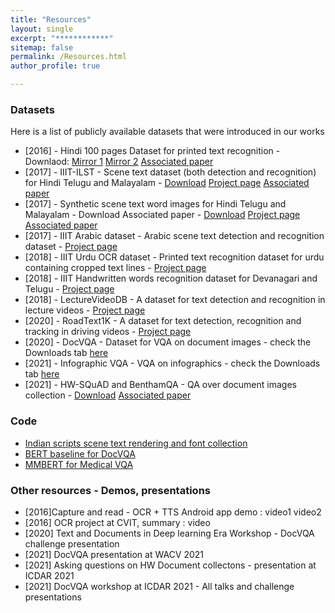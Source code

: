 ```yaml
---
title: "Resources"
layout: single
excerpt: "************"
sitemap: false
permalink: /Resources.html
author_profile: true

---
```




### Datasets

Here is a list of publicly available datasets that were introduced in  our works

- [2016] - Hindi 100 pages Dataset for printed text recognition - Downlaod: [Mirror 1][1] [Mirror 2][2]  [Associated paper][3]
- [2017] - IIIT-ILST - Scene text dataset (both detection and recognition) for Hindi Telugu and Malayalam - [Download][4] [Project page][5] [Associated paper][6]  
- [2017] - Synthetic scene text word images for Hindi Telugu and Malayalam - Download  Associated paper - [Download][7]  [Project page][5] [Associated paper][6]
- [2017] -  IIIT  Arabic dataset - Arabic scene text detection and recognition dataset - [Project page][8]
- [2018] - IIIT Urdu OCR dataset - Printed text recognition dataset for urdu containing cropped text lines - [Project page][9]
- [2018] - IIIT Handwritten words recognition dataset for Devanagari and Telugu - [Project page][10]
- [2018] - LectureVideoDB - A dataset for text detection and recognition in lecture videos -  [Project page][11]
- [2020] - RoadText1K - A dataset for text detection, recognition and tracking in driving videos - [Project page][12]
- [2020] - DocVQA - Dataset for VQA on document images - check the Downloads tab [here][13]
- [2021] - Infographic VQA - VQA on infographics - check the Downloads tab [here][13]
- [2021] - HW-SQuAD and BenthamQA - QA over document images collection - [Download][14]  [Associated paper][15]


### Code

- [Indian scripts scene text rendering and font collection][16]
- [BERT baseline for DocVQA][17]
- [MMBERT  for Medical VQA][18]


### Other resources - Demos, presentations

- [2016]Capture and read - OCR + TTS Android app demo : video1 video2
- [2016] OCR project at CVIT, summary  : video
- [2020] Text and Documents in Deep learning Era Workshop - DocVQA challenge presentation
- [2021] DocVQA presentation at WACV 2021
- [2021] Asking questions on HW Document collectons - presentation at ICDAR 2021
- [2021] DocVQA workshop at ICDAR 2021 - All talks and challenge presentations

[1]: http://ocr.iiit.ac.in/Hindi100.html
[2]: https://iiitaphyd-my.sharepoint.com/:u:/g/personal/minesh_mathew_research_iiit_ac_in/EVGje_elmH5EnGqhIT8Pn7sBwr9IxqVvID6c6VFlHzKV6Q?e=LCzAcH
[3]: https://ieeexplore.ieee.org/document/7490115
[4]: https://iiitaphyd-my.sharepoint.com/:f:/g/personal/minesh_mathew_research_iiit_ac_in/EtLvCozBgaBIoqglF4M-lHABMgNcCDW9rJYKKWpeSQEElQ?e=zToXZP
[5]: http://cvit.iiit.ac.in/research/projects/cvit-projects/iiit-ilst
[6]: https://ieeexplore.ieee.org/abstract/document/8270315/
[7]: https://iiitaphyd-my.sharepoint.com/:f:/g/personal/minesh_mathew_research_iiit_ac_in/Eg4jMOKniTJBiZuIKWH9pmsBBoVdTIVxGjIshHdyEgw0gQ
[8]: http://cvit.iiit.ac.in/research/projects/cvit-projects/arabic-text-recognition
[9]: http://cvit.iiit.ac.in/research/projects/cvit-projects/iiit-urdu-ocr
[10]: http://cvit.iiit.ac.in/research/projects/cvit-projects/indic-hw-data
[11]: http://cvit.iiit.ac.in/research/projects/cvit-projects/lecturevideodb
[12]: http://cvit.iiit.ac.in/research/projects/cvit-projects/roadtext-1k
[13]: https://rrc.cvc.uab.es/?ch=17
[14]: https://iiitaphyd-my.sharepoint.com/:f:/g/personal/minesh_mathew_research_iiit_ac_in/EjSq7ddz_NJOm0VyEeVZwN4B94o919UBeYmYj1KedBLOEA?e=nkrYKg
[15]: https://link.springer.com/article/10.1007/s10032-021-00383-3
[16]: https://github.com/mineshmathew/IndicSceneTextRendering
[17]: https://github.com/mineshmathew/DocVQA
[18]: https://github.com/VirajBagal/MMBERT

